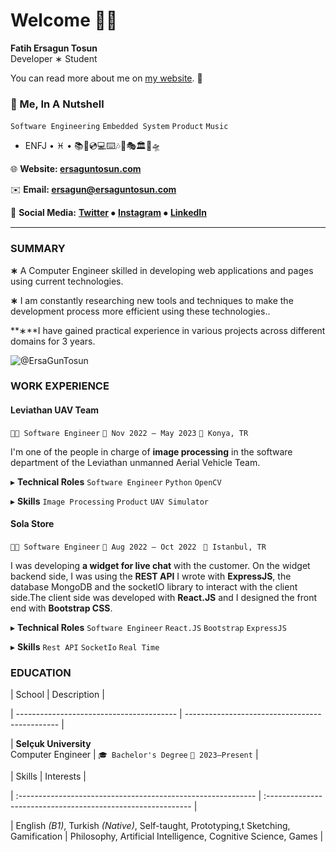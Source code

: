 

# Welcome 👋🏻

  

**Fatih Ersagun Tosun**  <br>Developer ∗ Student

  

You can read more about me on [my website](https://ersaguntosun.com/). 🤩

  

### 🌰 Me, In A Nutshell

`Software Engineering`  `Embedded System`  `Product`  `Music`  

- ENFJ • ♓ • 📚💸💿💻⌨️🎶🎨🎭🏛🗽🛸

 
🌐 **Website: [ersaguntosun.com](https://ersaguntosun.com/)**  <br>

✉️ **Email: [ersagun@ersaguntosun.com ](mailto:ersagun@ersaguntosun.com)**  <br>

👥 **Social Media:**  **[Twitter](https://twitter.com/ErsaGunTosun)** ⦁ [**Instagram**](https://www.instagram.com/ersaguntosun/) ⦁ [**LinkedIn**](https://www.linkedin.com/in/fatihetosun/)  <br>

  

<hr/>

  

### SUMMARY

  

**∗**  A Computer Engineer skilled in developing web applications and pages using current technologies.<br>

**∗** I am constantly researching new tools and techniques to make the development process more efficient using these technologies..<br>

**∗**I have gained practical experience in various projects across different domains for 3 years. <br>

<img  src="https://ghchart.rshah.org/50bb50/ErsaGunTosun"  alt="@ErsaGunTosun">

  

### WORK EXPERIENCE

  

#### **Leviathan UAV Team**

  

`👨‍💻 Software Engineer`  `📅 Nov 2022 – May 2023`  `📍 Konya, TR`

  
I'm one of the people in charge of **image processing** in the software department of the Leviathan unmanned Aerial Vehicle Team.

▸ **Technical Roles**  `Software Engineer`  `Python`  `OpenCV`   <br>

▸ **Skills**  `Image Processing`  `Product`  `UAV Simulator`  <br>

#### **Sola Store**

 

`👨‍💻 Software Engineer`  `📅 Aug 2022 – Oct 2022 `  `📍 Istanbul, TR`

  
I was developing **a widget for live chat** with the customer. On the widget backend side, I was using the **REST API** I wrote with **ExpressJS**, the database MongoDB and the socketIO library to interact with the client side.The client side was developed with **React.JS** and I designed the front end with **Bootstrap CSS**.

▸ **Technical Roles**  `Software Engineer`  `React.JS`  `Bootstrap`
`ExpressJS`   <br>

▸ **Skills**   `Rest API`  `SocketIo`  `Real Time`  <br>
  

### **EDUCATION**

  

| School | Description |

| ---------------------------------------- | ---------------------------------------------- |

| **Selçuk University**<br />  Computer Engineer  | `🎓 Bachelor's Degree`  `📅 2023–Present` |

| Skills | Interests |

| :----------------------------------------------------------- | :----------------------------------------------------------- |

| English *(B1)*, Turkish *(Native)*, Self-taught, Prototyping,t Sketching, Gamification |  Philosophy, Artificial Intelligence, Cognitive Science, Games |